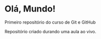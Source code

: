 # Olá, Mundo!
 Primeiro repositório do curso de Git e GitHub

 Repositório criado durando uma aula ao vivo.
